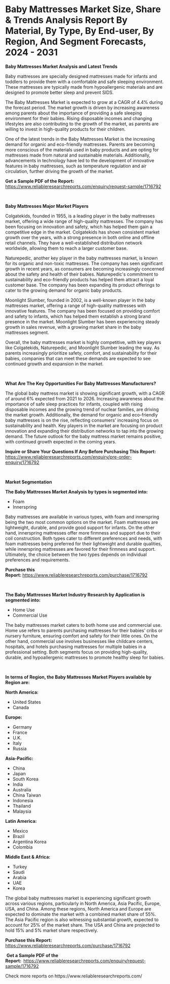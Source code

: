 <p><h1>Baby Mattresses Market Size, Share & Trends Analysis Report By Material, By Type, By End-user, By Region, And Segment Forecasts, 2024 - 2031</h1></p><p><strong>Baby Mattresses Market Analysis and Latest Trends</strong></p>
<p><p>Baby mattresses are specially designed mattresses made for infants and toddlers to provide them with a comfortable and safe sleeping environment. These mattresses are typically made from hypoallergenic materials and are designed to promote better sleep and prevent SIDS. </p><p>The Baby Mattresses Market is expected to grow at a CAGR of 4.4% during the forecast period. The market growth is driven by increasing awareness among parents about the importance of providing a safe sleeping environment for their babies. Rising disposable incomes and changing lifestyles are also contributing to the growth of the market, as parents are willing to invest in high-quality products for their children.</p><p>One of the latest trends in the Baby Mattresses Market is the increasing demand for organic and eco-friendly mattresses. Parents are becoming more conscious of the materials used in baby products and are opting for mattresses made from natural and sustainable materials. Additionally, advancements in technology have led to the development of innovative features in baby mattresses, such as temperature regulation and air circulation, further driving the growth of the market.</p></p>
<p><strong>Get a Sample PDF of the Report:&nbsp;</strong> <a href="https://www.reliableresearchreports.com/enquiry/request-sample/1716792">https://www.reliableresearchreports.com/enquiry/request-sample/1716792</a></p>
<p>&nbsp;</p>
<p><strong>Baby Mattresses Major Market Players</strong></p>
<p><p>Colgatekids, founded in 1955, is a leading player in the baby mattresses market, offering a wide range of high-quality mattresses. The company has been focusing on innovation and safety, which has helped them gain a competitive edge in the market. Colgatekids has shown consistent market growth over the years, with a strong presence in both online and offline retail channels. They have a well-established distribution network worldwide, allowing them to reach a larger customer base.</p><p>Naturepedic, another key player in the baby mattresses market, is known for its organic and non-toxic mattresses. The company has seen significant growth in recent years, as consumers are becoming increasingly concerned about the safety and health of their babies. Naturepedic's commitment to sustainability and eco-friendly products has helped them attract a loyal customer base. The company has been expanding its product offerings to cater to the growing demand for organic baby products.</p><p>Moonlight Slumber, founded in 2002, is a well-known player in the baby mattresses market, offering a range of high-quality mattresses with innovative features. The company has been focused on providing comfort and safety to infants, which has helped them establish a strong brand presence in the market. Moonlight Slumber has been experiencing steady growth in sales revenue, with a growing market share in the baby mattresses segment.</p><p>Overall, the baby mattresses market is highly competitive, with key players like Colgatekids, Naturepedic, and Moonlight Slumber leading the way. As parents increasingly prioritize safety, comfort, and sustainability for their babies, companies that can meet these demands are expected to see continued growth and expansion in the market.</p></p>
<p>&nbsp;</p>
<p><strong>What Are The Key Opportunities For Baby Mattresses Manufacturers?</strong></p>
<p><p>The global baby mattress market is showing significant growth, with a CAGR of around 6% expected from 2021 to 2026. Increasing awareness about the importance of safe sleep practices for infants, coupled with rising disposable incomes and the growing trend of nuclear families, are driving the market growth. Additionally, the demand for organic and eco-friendly baby mattresses is on the rise, reflecting consumers' increasing focus on sustainability and health. Key players in the market are focusing on product innovation and expanding their distribution networks to tap into the growing demand. The future outlook for the baby mattress market remains positive, with continued growth expected in the coming years.</p></p>
<p><strong>Inquire or Share Your Questions If Any Before Purchasing This Report:</strong> <a href="https://www.reliableresearchreports.com/enquiry/pre-order-enquiry/1716792">https://www.reliableresearchreports.com/enquiry/pre-order-enquiry/1716792</a></p>
<p>&nbsp;</p>
<p><strong>Market Segmentation</strong></p>
<p><strong>The Baby Mattresses Market Analysis by types is segmented into:</strong></p>
<p><ul><li>Foam</li><li>Innerspring</li></ul></p>
<p><p>Baby mattresses are available in various types, with foam and innerspring being the two most common options on the market. Foam mattresses are lightweight, durable, and provide good support for infants. On the other hand, innerspring mattresses offer more firmness and support due to their coil construction. Both types cater to different preferences and needs, with foam mattresses being preferred for their lightweight and durable qualities, while innerspring mattresses are favored for their firmness and support. Ultimately, the choice between the two types depends on individual preferences and requirements.</p></p>
<p><strong>Purchase this Report:&nbsp;</strong><a href="https://www.reliableresearchreports.com/purchase/1716792">https://www.reliableresearchreports.com/purchase/1716792</a></p>
<p>&nbsp;</p>
<p><strong>The Baby Mattresses Market Industry Research by Application is segmented into:</strong></p>
<p><ul><li>Home Use</li><li>Commercial Use</li></ul></p>
<p><p>The baby mattresses market caters to both home use and commercial use. Home use refers to parents purchasing mattresses for their babies' cribs or nursery furniture, ensuring comfort and safety for their little ones. On the other hand, commercial use involves businesses like childcare centers, hospitals, and hotels purchasing mattresses for multiple babies in a professional setting. Both segments focus on providing high-quality, durable, and hypoallergenic mattresses to promote healthy sleep for babies.</p></p>
<p>&nbsp;</p>
<p><strong>In terms of Region, the Baby Mattresses Market Players available by Region are:</strong></p>
<p>
    <p> <strong> North America: </strong>
        <ul>
            <li>United States</li>
            <li>Canada</li>
        </ul>
        </p> 
    <p> <strong> Europe: </strong>
        <ul>
            <li>Germany</li>
            <li>France</li>
            <li>U.K.</li>
            <li>Italy</li>
            <li>Russia</li>
        </ul>
        </p> 
    <p> <strong> Asia-Pacific: </strong>
        <ul>
            <li>China</li>
            <li>Japan</li>
            <li>South Korea</li>
            <li>India</li>
            <li>Australia</li>
            <li>China Taiwan</li>
            <li>Indonesia</li>
            <li>Thailand</li>
            <li>Malaysia</li>
        </ul>
        </p> 
    <p> <strong> Latin America: </strong>
        <ul>
            <li>Mexico</li>
            <li>Brazil</li>
            <li>Argentina Korea</li>
            <li>Colombia</li>
        </ul>
        </p> 
    <p> <strong> Middle East & Africa: </strong>
        <ul>
            <li>Turkey</li>
            <li>Saudi</li>
            <li>Arabia</li>
            <li>UAE</li>
            <li>Korea</li>
        </ul>
    </p>
    </p>
<p><p>The global baby mattresses market is experiencing significant growth across various regions, particularly in North America, Asia Pacific, Europe, USA, and China. Among these regions, North America and Europe are expected to dominate the market with a combined market share of 55%. The Asia Pacific region is also witnessing substantial growth, expected to account for 25% of the market share. The USA and China are projected to hold 15% and 5% market share respectively.</p></p>
<p><strong>Purchase this Report: </strong><a href="https://www.reliableresearchreports.com/purchase/1716792">https://www.reliableresearchreports.com/purchase/1716792</a></p>
<p>&nbsp;<strong>Get a Sample PDF of the Report:&nbsp;&nbsp;</strong><a href="https://www.reliableresearchreports.com/enquiry/request-sample/1716792">https://www.reliableresearchreports.com/enquiry/request-sample/1716792</a></p>
<p><strong></strong></p>
<p>Check more reports on https://www.reliableresearchreports.com/</p>